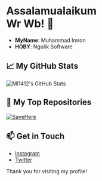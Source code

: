 # Assalamualaikum <br>Wr Wb! 👋

<!--I'm a passionate developer with experience in:

- **Web Development**: JavaScript, React, Node.js
- **Data Science**: Python, Pandas, Machine Learning
- **DevOps**: Docker, Kubernetes, CI/CD-->
- **MyName**: Muhammad Imron
- **HOBY**: Ngulik Software

## 📈 My GitHub Stats

![MI1412's GitHub Stats](https://github-readme-stats.vercel.app/api?username=mi1412&show_icons=true&hide_title=true)

## 🌟 My Top Repositories

[![SaveHere](https://github-readme-stats.vercel.app/api/pin/?username=mi1412&repo=SaveHere)](https://github.com/mi1412/SaveHere)

## 📫 Get in Touch

- [Instagram](https://www.instagram.com/imron_dev/)
- [Twitter](https://x.com/imronm1309)
<!--- [Personal Blog](https://.dev)-->

Thank you for visiting my profile!
